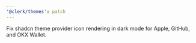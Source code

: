 ```yaml
---
'@clerk/themes': patch
---
```


Fix shadcn theme provider icon rendering in dark mode for Apple, GitHub, and OKX Wallet.
